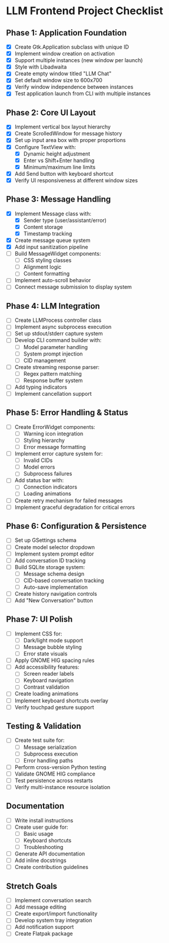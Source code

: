 # LLM Frontend Project Checklist

## Phase 1: Application Foundation
- [x] Create Gtk.Application subclass with unique ID
- [x] Implement window creation on activation
- [x] Support multiple instances (new window per launch)
- [x] Style with Libadwaita
- [x] Create empty window titled "LLM Chat"
- [x] Set default window size to 600x700
- [x] Verify window independence between instances
- [x] Test application launch from CLI with multiple instances

## Phase 2: Core UI Layout
- [x] Implement vertical box layout hierarchy
- [x] Create ScrolledWindow for message history
- [x] Set up input area box with proper proportions
- [x] Configure TextView with:
  - [x] Dynamic height adjustment
  - [x] Enter vs Shift+Enter handling
  - [x] Minimum/maximum line limits
- [x] Add Send button with keyboard shortcut
- [x] Verify UI responsiveness at different window sizes

## Phase 3: Message Handling
- [x] Implement Message class with:
  - [x] Sender type (user/assistant/error)
  - [x] Content storage
  - [x] Timestamp tracking
- [x] Create message queue system
- [x] Add input sanitization pipeline
- [ ] Build MessageWidget components:
  - [ ] CSS styling classes
  - [ ] Alignment logic
  - [ ] Content formatting
- [ ] Implement auto-scroll behavior
- [ ] Connect message submission to display system

## Phase 4: LLM Integration
- [ ] Create LLMProcess controller class
- [ ] Implement async subprocess execution
- [ ] Set up stdout/stderr capture system
- [ ] Develop CLI command builder with:
  - [ ] Model parameter handling
  - [ ] System prompt injection
  - [ ] CID management
- [ ] Create streaming response parser:
  - [ ] Regex pattern matching
  - [ ] Response buffer system
- [ ] Add typing indicators
- [ ] Implement cancellation support

## Phase 5: Error Handling & Status
- [ ] Create ErrorWidget components:
  - [ ] Warning icon integration
  - [ ] Styling hierarchy
  - [ ] Error message formatting
- [ ] Implement error capture system for:
  - [ ] Invalid CIDs
  - [ ] Model errors
  - [ ] Subprocess failures
- [ ] Add status bar with:
  - [ ] Connection indicators
  - [ ] Loading animations
- [ ] Create retry mechanism for failed messages
- [ ] Implement graceful degradation for critical errors

## Phase 6: Configuration & Persistence
- [ ] Set up GSettings schema
- [ ] Create model selector dropdown
- [ ] Implement system prompt editor
- [ ] Add conversation ID tracking
- [ ] Build SQLite storage system:
  - [ ] Message schema design
  - [ ] CID-based conversation tracking
  - [ ] Auto-save implementation
- [ ] Create history navigation controls
- [ ] Add "New Conversation" button

## Phase 7: UI Polish
- [ ] Implement CSS for:
  - [ ] Dark/light mode support
  - [ ] Message bubble styling
  - [ ] Error state visuals
- [ ] Apply GNOME HIG spacing rules
- [ ] Add accessibility features:
  - [ ] Screen reader labels
  - [ ] Keyboard navigation
  - [ ] Contrast validation
- [ ] Create loading animations
- [ ] Implement keyboard shortcuts overlay
- [ ] Verify touchpad gesture support

## Testing & Validation
- [ ] Create test suite for:
  - [ ] Message serialization
  - [ ] Subprocess execution
  - [ ] Error handling paths
- [ ] Perform cross-version Python testing
- [ ] Validate GNOME HIG compliance
- [ ] Test persistence across restarts
- [ ] Verify multi-instance resource isolation

## Documentation
- [ ] Write install instructions
- [ ] Create user guide for:
  - [ ] Basic usage
  - [ ] Keyboard shortcuts
  - [ ] Troubleshooting
- [ ] Generate API documentation
- [ ] Add inline docstrings
- [ ] Create contribution guidelines

## Stretch Goals
- [ ] Implement conversation search
- [ ] Add message editing
- [ ] Create export/import functionality
- [ ] Develop system tray integration
- [ ] Add notification support
- [ ] Create Flatpak package